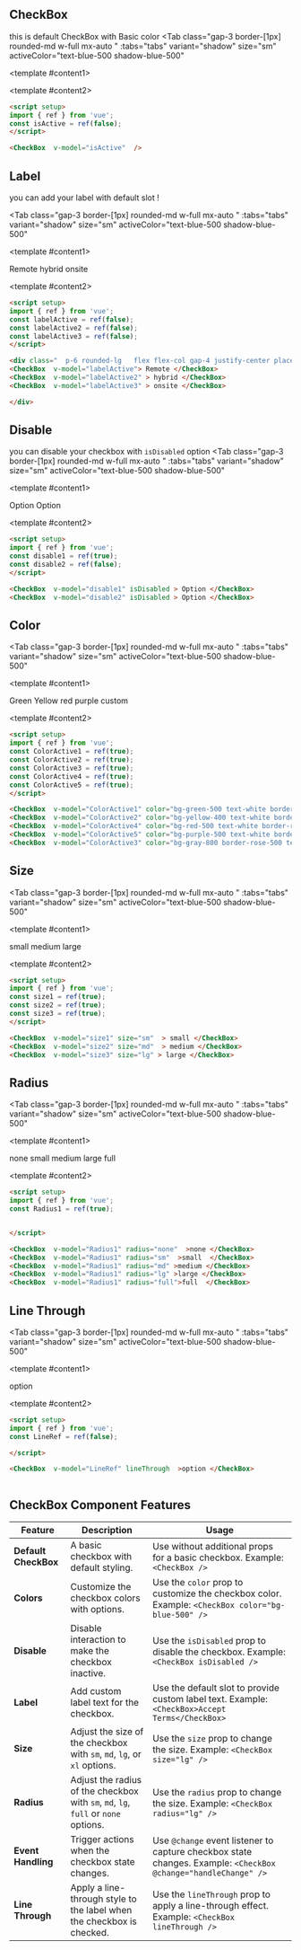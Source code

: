<script setup>
import { ref } from 'vue';
const isActive = ref(true);
const labelActive = ref(false);
const labelActive2 = ref(false);
const labelActive3 = ref(false);
const ColorActive1 = ref(true);
const ColorActive2 = ref(true);
const ColorActive3 = ref(true);
const ColorActive4 = ref(true);
const ColorActive5 = ref(true);
const disable1 = ref(true);
const disable2 = ref(false);
const size1 = ref(true);
const size2 = ref(true);
const size3 = ref(true);
const Radius1 = ref(true);
const LineRef = ref(false);




const insideActive = ref(false);



const tabs = [
    { label: 'UI', value: 1, content: '' },
  { label: 'Props', value: 2, content: ''}

];
</script>

 ## CheckBox

 this is default CheckBox with Basic color
<Tab 
   class="gap-3 border-[1px]  rounded-md w-full mx-auto "
    :tabs="tabs" 
    variant="shadow"
    size="sm"
    activeColor="text-blue-500 shadow-blue-500"
  >
<template #content1>

<div class="  p-6 rounded-lg   flex justify-center items-center ">
<CheckBox  v-model="isActive"  />
</div>
</template>


  <template #content2>

  ```md
<script setup>
import { ref } from 'vue';
const isActive = ref(false);
</script>

<CheckBox  v-model="isActive"  />

```
  </template>


</Tab>

## Label

 you can add your label with default slot !

<Tab 
   class="gap-3 border-[1px]  rounded-md w-full mx-auto "
    :tabs="tabs" 
    variant="shadow"
    size="sm"
    activeColor="text-blue-500 shadow-blue-500"
  >
<template #content1>

<div class="  p-6 rounded-lg   flex flex-col gap-4 justify-center place-items-center ">
<CheckBox  v-model="labelActive" class="ml-2"> Remote </CheckBox>
<CheckBox  v-model="labelActive2" > hybrid </CheckBox>
<CheckBox  v-model="labelActive3" > onsite </CheckBox>

</div>
</template>


  <template #content2>

  ```md
<script setup>
import { ref } from 'vue';
const labelActive = ref(false);
const labelActive2 = ref(false);
const labelActive3 = ref(false);
</script>

<div class="  p-6 rounded-lg   flex flex-col gap-4 justify-center place-items-center ">
<CheckBox  v-model="labelActive"> Remote </CheckBox>
<CheckBox  v-model="labelActive2" > hybrid </CheckBox>
<CheckBox  v-model="labelActive3" > onsite </CheckBox>

</div>
```
  </template>


</Tab>

## Disable
 you can disable your checkbox with `isDisabled` option 
<Tab 
   class="gap-3 border-[1px]  rounded-md w-full mx-auto "
    :tabs="tabs" 
    variant="shadow"
    size="sm"
    activeColor="text-blue-500 shadow-blue-500"
  >
<template #content1>

<div class="  p-6 rounded-lg   flex flex-row gap-4 justify-center place-items-center ">
<CheckBox  v-model="disable1" isDisabled > Option </CheckBox>
<CheckBox  v-model="disable2" isDisabled > Option </CheckBox>

</div>
</template>


  <template #content2>

  ```md
<script setup>
import { ref } from 'vue';
const disable1 = ref(true);
const disable2 = ref(false);
</script>

<CheckBox  v-model="disable1" isDisabled > Option </CheckBox>
<CheckBox  v-model="disable2" isDisabled > Option </CheckBox>

```
  </template>


</Tab>

## Color

<Tab 
   class="gap-3 border-[1px]  rounded-md w-full mx-auto "
    :tabs="tabs" 
    variant="shadow"
    size="sm"
    activeColor="text-blue-500 shadow-blue-500"
  >
<template #content1>

<div class="  p-6 rounded-lg   flex flex-row gap-8 justify-center place-items-center ">

<CheckBox  v-model="ColorActive1" color="bg-green-500 text-white border-green-500" > Green </CheckBox>
<CheckBox  v-model="ColorActive2" color="bg-yellow-400 text-white border-yellow-400" > Yellow </CheckBox>
<CheckBox  v-model="ColorActive4" color="bg-red-500 text-white border-red-500" > red </CheckBox>
<CheckBox  v-model="ColorActive5" color="bg-purple-500 text-white border-purple-500" > purple </CheckBox>
<CheckBox  v-model="ColorActive3" color="bg-gray-800 border-rose-500 text-yellow-400 border-2 " > custom </CheckBox>

</div>
</template>


  <template #content2>

  ```md
<script setup>
import { ref } from 'vue';
const ColorActive1 = ref(true);
const ColorActive2 = ref(true);
const ColorActive3 = ref(true);
const ColorActive4 = ref(true);
const ColorActive5 = ref(true);
</script>

<CheckBox  v-model="ColorActive1" color="bg-green-500 text-white border-green-500" > Green </CheckBox>
<CheckBox  v-model="ColorActive2" color="bg-yellow-400 text-white border-yellow-400" > Yellow </CheckBox>
<CheckBox  v-model="ColorActive4" color="bg-red-500 text-white border-red-500" > red </CheckBox>
<CheckBox  v-model="ColorActive5" color="bg-purple-500 text-white border-purple-500" > purple </CheckBox>
<CheckBox  v-model="ColorActive3" color="bg-gray-800 border-rose-500 text-yellow-400 border-2 " > custom </CheckBox>

```
  </template>


</Tab>

## Size

<Tab 
   class="gap-3 border-[1px]  rounded-md w-full mx-auto "
    :tabs="tabs" 
    variant="shadow"
    size="sm"
    activeColor="text-blue-500 shadow-blue-500"
  >
<template #content1>

<div class="  p-6 rounded-lg   flex flex-row gap-8 justify-center place-items-center ">

<CheckBox  v-model="size1" size="sm"  > small </CheckBox>
<CheckBox  v-model="size2" size="md"  > medium </CheckBox>
<CheckBox  v-model="size3" size="lg" > large </CheckBox>

</div>
</template>


  <template #content2>

  ```md
<script setup>
import { ref } from 'vue';
const size1 = ref(true);
const size2 = ref(true);
const size3 = ref(true);
</script>

<CheckBox  v-model="size1" size="sm"  > small </CheckBox>
<CheckBox  v-model="size2" size="md"  > medium </CheckBox>
<CheckBox  v-model="size3" size="lg" > large </CheckBox>
```
  </template>


</Tab>


## Radius

<Tab 
   class="gap-3 border-[1px]  rounded-md w-full mx-auto "
    :tabs="tabs" 
    variant="shadow"
    size="sm"
    activeColor="text-blue-500 shadow-blue-500"
  >
<template #content1>

<div class="  p-6 rounded-lg   flex flex-row gap-8 justify-center place-items-center ">

<CheckBox  v-model="Radius1" radius="none"  >none </CheckBox>
<CheckBox  v-model="Radius1" radius="sm"  >small  </CheckBox>
<CheckBox  v-model="Radius1" radius="md" >medium </CheckBox>
<CheckBox  v-model="Radius1" radius="lg" >large </CheckBox>
<CheckBox  v-model="Radius1" radius="full">full  </CheckBox>


</div>
</template>


  <template #content2>

  ```md
<script setup>
import { ref } from 'vue';
const Radius1 = ref(true);


</script>

<CheckBox  v-model="Radius1" radius="none"  >none </CheckBox>
<CheckBox  v-model="Radius1" radius="sm"  >small  </CheckBox>
<CheckBox  v-model="Radius1" radius="md" >medium </CheckBox>
<CheckBox  v-model="Radius1" radius="lg" >large </CheckBox>
<CheckBox  v-model="Radius1" radius="full">full  </CheckBox>


```
  </template>


</Tab>

## Line Through

<Tab 
   class="gap-3 border-[1px]  rounded-md w-full mx-auto "
    :tabs="tabs" 
    variant="shadow"
    size="sm"
    activeColor="text-blue-500 shadow-blue-500"
  >
<template #content1>

<div class="  p-6 rounded-lg   flex flex-row gap-8 justify-center place-items-center ">

<CheckBox  v-model="LineRef" lineThrough  >option </CheckBox>

</div>
</template>


  <template #content2>

  ```md
<script setup>
import { ref } from 'vue';
const LineRef = ref(false);

</script>

<CheckBox  v-model="LineRef" lineThrough  >option </CheckBox>



```
  </template>


</Tab>

## CheckBox Component Features

| **Feature**           | **Description**                                                                                     | **Usage**                                                                                     |
|-----------------------|-----------------------------------------------------------------------------------------------------|-----------------------------------------------------------------------------------------------|
| **Default CheckBox**   | A basic checkbox with default styling.                                                              | Use without additional props for a basic checkbox. Example: `<CheckBox />`                    |
| **Colors**             | Customize the checkbox colors with options.                                                        | Use the `color` prop to customize the checkbox color. Example: `<CheckBox color="bg-blue-500" />` |
| **Disable**            | Disable interaction to make the checkbox inactive.                                                  | Use the `isDisabled` prop to disable the checkbox. Example: `<CheckBox isDisabled />`          |                                                 
| **Label**              | Add custom label text for the checkbox.                                                             | Use the default slot to provide custom label text. Example: `<CheckBox>Accept Terms</CheckBox>`  |
| **Size**               | Adjust the size of the checkbox with `sm`, `md`, `lg`, or `xl` options.                             | Use the `size` prop to change the size. Example: `<CheckBox size="lg" />`                      |
| **Radius**               | Adjust the radius of the checkbox with `sm`, `md`, `lg`,  `full` or `none` options.                             | Use the `radius` prop to change the size. Example: `<CheckBox radius="lg" />`                      |
| **Event Handling**     | Trigger actions when the checkbox state changes.                                                   | Use `@change` event listener to capture checkbox state changes. Example: `<CheckBox @change="handleChange" />` |
| **Line Through**       | Apply a line-through style to the label when the checkbox is checked.                               | Use the `lineThrough` prop to apply a line-through effect. Example: `<CheckBox lineThrough />`  |
